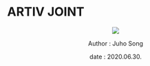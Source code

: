 # ARTIV JOINT

<p align="center"><img src="https://user-images.githubusercontent.com/59792475/86034712-19348100-ba76-11ea-8d8c-86a908322521.png"></p>

<p align="center">Author : Juho Song</p>
<p align="center">date : 2020.06.30.</p>
